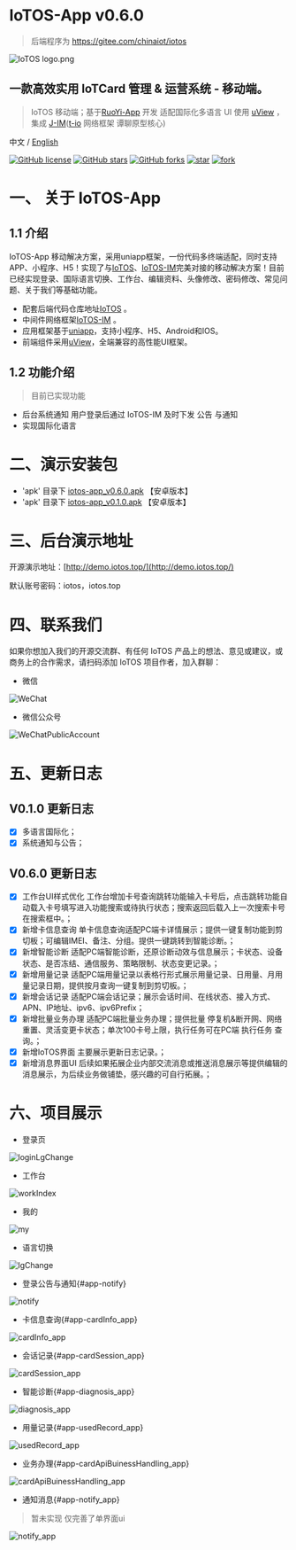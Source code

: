 # IoTOS-App v0.6.0

> 后端程序为 https://gitee.com/chinaiot/iotos
<p></p>

![IoTOS logo.png](readme-pic/cn/logo.png)



## 一款高效实用 IoTCard 管理 & 运营系统 - 移动端。

> IoTOS 移动端；基于[RuoYi-App](https://gitee.com/y_project/RuoYi-App?_from=gitee_search) 开发 适配国际化多语言 UI 使用 [uView](https://gitee.com/umicro/uView) ，集成 [J-IM](https://gitee.com/xchao/j-im?_from=gitee_search)([t-io](https://gitee.com/tywo45/t-io?_from=gitee_search) 网络框架 谭聊原型核心)


中文 / [English](README.en.md)

<div class="shields-wrapper">
<a target="_blank" class="shields-wrapper-image" href='https://github.com/IoTCard/iotos-app'><img  alt="GitHub license" src="https://img.shields.io/github/license/IoTCard/iotos-app?style=flat-square&logo=github&color=616ae5"></a>
          <a target="_blank" class="shields-wrapper-image" href='https://github.com/IoTCard/iotos-app'><img  alt="GitHub stars" src="https://img.shields.io/github/stars/IoTCard/iotos-app?style=flat-square&logo=github&color=616ae5"></a>
          <a target="_blank" class="shields-wrapper-image" href='https://github.com/IoTCard/iotos-app'><img alt="GitHub forks" src="https://img.shields.io/github/forks/IoTCard/iotos-app?style=flat-square&logo=github&color=616ae5"></a>
<a target="_blank" href='https://gitee.com/chinaiot/iotos-app/stargazers'><img src='https://gitee.com/chinaiot/iotos-app/badge/star.svg?theme=dark' alt='star'></img></a>
<a target="_blank" href='https://gitee.com/chinaiot/iotos-app/members'><img src='https://gitee.com/chinaiot/iotos-app/badge/fork.svg?theme=dark' alt='fork'></img></a>
</div>


# 一、 关于 IoTOS-App

## 1.1 介绍

IoTOS-App 移动解决方案，采用uniapp框架，一份代码多终端适配，同时支持APP、小程序、H5！实现了与[IoTOS](https://gitee.com/chinaiot/iotos)、[IoTOS-IM](https://gitee.com/chinaiot/iotos-im)完美对接的移动解决方案！目前已经实现登录、国际语言切换、工作台、编辑资料、头像修改、密码修改、常见问题、关于我们等基础功能。

* 配套后端代码仓库地址[IoTOS](https://gitee.com/chinaiot/iotos) 。
* 中间件网络框架[IoTOS-IM](https://gitee.com/chinaiot/iotos-im) 。
* 应用框架基于[uniapp](https://uniapp.dcloud.net.cn)，支持小程序、H5、Android和IOS。
* 前端组件采用[uView](https://gitee.com/umicro/uView)，全端兼容的高性能UI框架。

## 1.2 功能介绍

> 目前已实现功能

- 后台系统通知 用户登录后通过 IoTOS-IM 及时下发 公告 与通知
- 实现国际化语言

# 二、演示安装包

- 'apk' 目录下 [iotos-app_v0.6.0.apk](/apk/iotos-app_v0.6.0.apk)  【安卓版本】
- 'apk' 目录下 [iotos-app_v0.1.0.apk](/apk/iotos-app_v0.1.0.apk)  【安卓版本】

# 三、后台演示地址

开源演示地址：[http://demo.iotos.top/](http://demo.iotos.top/)

默认账号密码：iotos，iotos.top


# 四、联系我们

如果你想加入我们的开源交流群、有任何 IoTOS 产品上的想法、意见或建议，或商务上的合作需求，请扫码添加 IoTOS 项目作者，加入群聊：

- 微信

![WeChat](readme-pic/cn/contact1.jpg)


- 微信公众号

![WeChatPublicAccount](readme-pic/cn/gzhewm.gif)

# 五、更新日志


## V0.1.0 更新日志

- [x] 多语言国际化；
- [x] 系统通知与公告；

## V0.6.0 更新日志

- [x] 工作台UI样式优化 工作台增加卡号查询跳转功能输入卡号后，点击跳转功能自动载入卡号填写进入功能搜索或待执行状态；搜索返回后载入上一次搜索卡号在搜索框中。；
- [x] 新增卡信息查询 单卡信息查询适配PC端卡详情展示；提供一键复制功能到剪切板；可编辑IMEI、备注、分组。提供一键跳转到智能诊断。；
- [x] 新增智能诊断 适配PC端智能诊断，还原诊断动效与信息展示；卡状态、设备状态、是否冻结、通信服务、策略限制、状态变更记录。；
- [x] 新增用量记录 适配PC端用量记录以表格行形式展示用量记录、日用量、月用量记录日期，提供按月查询一键复制到剪切板。；
- [x] 新增会话记录 适配PC端会话记录；展示会话时间、在线状态、接入方式、APN、IP地址、ipv6、ipv6Prefix；
- [x] 新增批量业务办理 适配PC端批量业务办理；提供批量 停复机&断开网、网络重置、灵活变更卡状态；单次100卡号上限，执行任务可在PC端 执行任务 查询。；
- [x] 新增IoTOS界面 主要展示更新日志记录。；
- [x] 新增消息界面UI 后续如果拓展企业内部交流消息或推送消息展示等提供编辑的消息展示，为后续业务做铺垫，感兴趣的可自行拓展。；

# 六、项目展示

- 登录页

![loginLgChange](readme-pic/cn/loginLgChange.jpg)

- 工作台

![workIndex](readme-pic/cn/work_index_app.png)

- 我的

![my](readme-pic/cn/my.png)

- 语言切换

![lgChange](readme-pic/cn/lgChange.jpg)

- 登录公告与通知{#app-notify}

![notify](readme-pic/cn/notify.jpg)

- 卡信息查询{#app-cardInfo_app}

![cardInfo_app](readme-pic/cn/cardInfo_app.png)

- 会话记录{#app-cardSession_app}

![cardSession_app](readme-pic/cn/cardSession_app.png)

- 智能诊断{#app-diagnosis_app}

![diagnosis_app](readme-pic/cn/diagnosis_app.png)

- 用量记录{#app-usedRecord_app}

![usedRecord_app](readme-pic/cn/usedRecord_app.png)

- 业务办理{#app-cardApiBuinessHandIing_app}

![cardApiBuinessHandIing_app](readme-pic/cn/cardApiBuinessHandIing_app.png)

- 通知消息{#app-notify_app}

> 暂未实现 仅完善了单界面ui

![notify_app](readme-pic/cn/notify_app.png)
